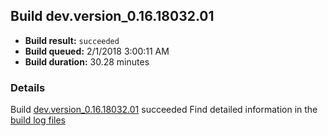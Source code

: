 ## Build dev.version_0.16.18032.01
- **Build result:** `succeeded`
- **Build queued:** 2/1/2018 3:00:11 AM
- **Build duration:** 30.28 minutes
### Details
Build [dev.version_0.16.18032.01](https://winappstudio.visualstudio.com/web/build.aspx?pcguid=a4ef43be-68ce-4195-a619-079b4d9834c2&builduri=vstfs%3a%2f%2f%2fBuild%2fBuild%2f24847) succeeded
Find detailed information in the [build log files](https://uwpctdiags.blob.core.windows.net/buildlogs/dev.version_0.16.18032.01_logs.zip)
